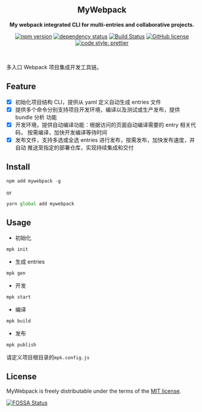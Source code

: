 <div align="center">

## MyWebpack

**My webpack integrated CLI for multi-entries and collaborative projects.**

[![npm version](https://img.shields.io/npm/v/mywebpack.svg?maxAge=3600&style=flat)](https://www.npmjs.com/package/mywebpack)
[![dependency status](https://img.shields.io/david/thundernet8/mywebpack.svg?maxAge=3600&style=flat)](https://david-dm.org/thundernet8/mywebpack)
[![Build Status](https://travis-ci.org/thundernet8/MyWebpack.svg?branch=master)](https://travis-ci.org/thundernet8/MyWebpack)
[![GitHub license](https://img.shields.io/github/license/thundernet8/MyWebpack.svg)](https://github.com/thundernet8/MyWebpack/blob/master/LICENSE)
[![code style: prettier](https://img.shields.io/badge/code_style-prettier-ff69b4.svg?style=flat-square)](https://github.com/prettier/prettier)

</div>

<br>

多入口 Webpack 项目集成开发工具链。

## Feature

* [x] 初始化项目结构 CLI，提供从 yaml 定义自动生成 entries 文件
* [x] 提供多个命令分别支持项目开发环境，编译以及测试或生产发布，提供 bundle 分析
      功能
* [x] 开发环境，提供自动编译功能：根据访问的页面自动编译需要的 entry 相关代码，
      按需编译，加快开发编译等待时间
* [x] 发布文件，支持多选或全选 entries 进行发布，按需发布，加快发布速度，并自动
      推送至指定的部署仓库，实现持续集成和交付

## Install

```typescript
npm add mywebpack -g
```

or

```typescript
yarn global add mywebpack
```

## Usage

* 初始化

```typescript
mpk init
```

* 生成 entries

```typescript
mpk gen
```

* 开发

```typescript
mpk start
```

* 编译

```typescript
mpk build
```

* 发布

```typescript
mpk publish
```

请定义项目根目录的`mpk.config.js`

## License

MyWebpack is freely distributable under the terms of the
[MIT license](https://github.com/thundernet8/MyWebpack/blob/master/LICENSE).

[![FOSSA Status](https://app.fossa.io/api/projects/git%2Bgithub.com%2Fthundernet8%2FMyWebpack.svg?type=large)](https://app.fossa.io/projects/git%2Bgithub.com%2Fthundernet8%2FMyWebpack?ref=badge_large)
